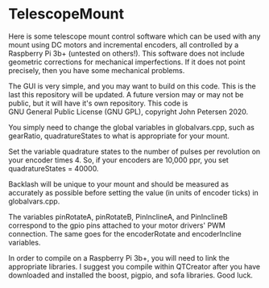 # TelescopeMount

Here is some telescope mount control software which can be used with any mount using DC motors and incremental encoders,
all controlled by a Raspberry Pi 3b+ (untested on others!). This software does not include geometric corrections for 
mechanical imperfections. If it does not point precisely, then you have some mechanical problems. 

The GUI is very simple, and you may want to build on this code. This is the last this repository will be updated.
A future version may or may not be public, but it will have it's own repository. This code is  
GNU General Public License (GNU GPL), copyright John Petersen 2020.

You simply need to change the global variables in globalvars.cpp, such as gearRatio, quadratureStates to what is 
appropriate for your mount.

Set the variable quadrature states to the number of pulses per revolution on your encoder times 4. So, if your encoders are
10,000 ppr, you set quadratureStates = 40000.

Backlash will be unique to your mount and should be measured as accurately as possible before setting the value
(in units of encoder ticks) in globalvars.cpp.

The variables pinRotateA, pinRotateB, PinInclineA, and PinInclineB correspond to the gpio pins attached to your
motor drivers' PWM connection. The same goes for the encoderRotate and encoderIncline variables.

In order to compile on a Raspberry Pi 3b+, you will need to link the appropriate libraries. I suggest you compile
within QTCreator after you have downloaded and installed the boost, pigpio, and sofa libraries. Good luck.
